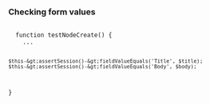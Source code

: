 <h3>Checking form values</h3>
          <pre><code class="hljs">
  function testNodeCreate() {
    ...

    $this-&gt;assertSession()-&gt;fieldValueEquals('Title', $title);
    $this-&gt;assertSession()-&gt;fieldValueEquals('Body', $body);
  }
          </code></pre>
        